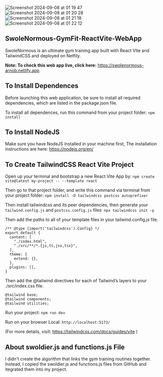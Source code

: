 
![Screenshot 2024-09-08 at 01 19 47](https://github.com/user-attachments/assets/20bc47ba-6ccf-458b-bd37-6449cd0f1c1f) ![Screenshot 2024-09-08 at 01 20 28](https://github.com/user-attachments/assets/73df8bd0-2946-46d4-8b92-28a154173830) ![Screenshot 2024-09-08 at 01 21 18](https://github.com/user-attachments/assets/ffe45b85-5246-4b4e-9cc9-e1c77507519d) ![Screenshot 2024-09-08 at 01 22 12](https://github.com/user-attachments/assets/11391ac5-fbad-4754-bfa3-3d77d5a970c0)

## SwoleNormous-GymFit-ReactVite-WebApp

SwoleNormous is an ultimate gym training app built with React Vite and TailwindCSS and deployed on Netfily.

**Note: To check this web app live, click here:** https://swolenormous-arnob.netlify.app

## To Install Dependences

Before launching this web application, be sure to install all required dependencies, which are listed in the package.json file.

To install all dependences, run this command from your project folder: `npm install`

## To Install NodeJS

Make sure you have NodeJS installed in your machine first, The installation instructions are here: https://nodejs.org/en/

## To Create TailwindCSS React Vite Project

Open up your terminal and bootstrap a new React Vite App by: `npm create vite@latest my-project -- --template react`

Then go to that project folder, and write this command via terminal from your project folder: `npm install -D tailwindcss postcss autoprefixer`

Then install tailwindcss and its peer dependencies, then generate your `tailwind.config.js` and `postcss.config.js` files: `npx tailwindcss init -p`

Then add the paths to all of your template files in your tailwind.config.js file.

```
/** @type {import('tailwindcss').Config} */
export default {
  content: [
    "./index.html",
    "./src/**/*.{js,ts,jsx,tsx}",
  ],
  theme: {
    extend: {},
  },
  plugins: [],
}
```

Then add the @tailwind directives for each of Tailwind’s layers to your ./src/index.css file.

```
@tailwind base;
@tailwind components;
@tailwind utilities;
```

Run your project: `npm run dev`

Run on your browser Local: `http://localhost:5173/`

(For more details, visit: https://tailwindcss.com/docs/guides/vite )


## About swoldier.js and functions.js File

I didn't create the algorithm that links the gym training routines together. Instead, I copied the swoldier.js and functions.js files from GitHub and itegrated them into my project.

